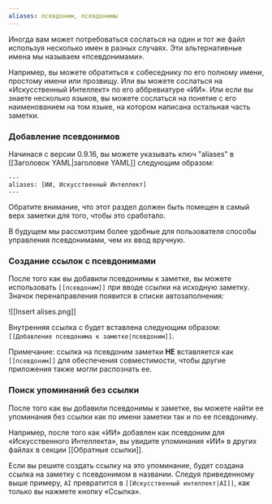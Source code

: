 ```yaml
---
aliases: псевдоним, псевдонимы
---
```


Иногда вам может потребоваться сослаться на один и тот же файл используя несколько имен в разных случаях. Эти альтернативные имена мы называем «псевдонимами».

Например, вы можете обратиться к собеседнику по его полному имени, простому имени или прозвищу. Или вы можете сослаться на «Искусственный Интеллект» по его аббревиатуре «ИИ». Или если вы знаете несколько языков, вы можете сослаться на понятие с его наименованием на том языке, на котором написана остальная часть заметки.

### Добавление псевдонимов

Начинася с версии 0.9.16, вы можете указывать ключ "aliases" в [[Заголовок YAML|заголовке YAML]] следующим образом:

```
---
aliases: [ИИ, Искусственный Интеллект]
---
```

Обратите внимание, что этот раздел должен быть помещен в самый верх заметки для того, чтобы это сработало.

В будущем мы рассмотрим более удобные для пользователя способы управления псевдонимами, чем их ввод вручную.

### Создание ссылок с псевдонимами

После того как вы добавили псевдонимы к заметке, вы можете использовать `[[псевдоним]]` при вводе ссылки на исходную заметку. Значок перенаправления появится в списке автозаполнения:

![[Insert alises.png]]

Внутренняя ссылка с будет вставлена следующим образом: `[[Добавление псевдонима к заметке|псевдоним]]`.

Примечание: ссылка на псевдоним заметки **НЕ** вставляется как `[[псевдоним]]` для обеспечения совместимости, чтобы другие приложения также могли распознать ее.

### Поиск упоминаний без ссылки

После того как вы добавили псевдонимы к заметке, вы можете найти ее упоминания без ссылки как по имени заметки так и по ее псевдониму.

Например, после того как «ИИ» добавлен как псевдоним для «Искусственного Интеллекта», вы увидите упоминания «ИИ» в других файлах в секции [[Обратные ссылки]].

Если вы решите создать ссылку на это упоминание, будет создана ссылка на заметку с псевдонимом в названии. Следуя приведенному выше примеру, `AI` превратится в `[[Искусственный интеллект|AI]]`, как только вы нажмете кнопку «Ссылка».